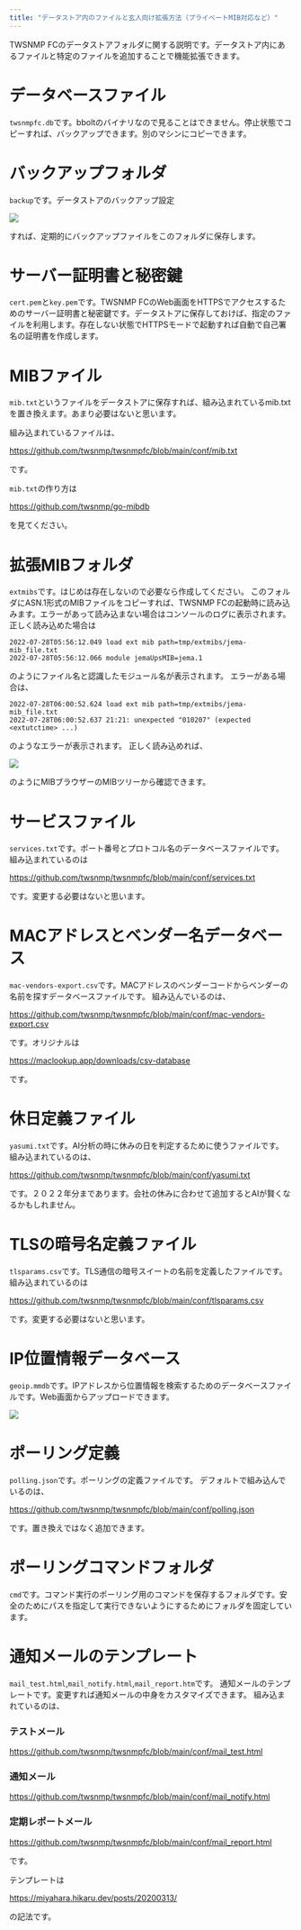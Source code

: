 ```yaml
---
title: "データストア内のファイルと玄人向け拡張方法（プライベートMIB対応など）"
---
```


TWSNMP FCのデータストアフォルダに関する説明です。データストア内にあるファイルと特定のファイルを追加することで機能拡張できます。


# データベースファイル
`twsnmpfc.db`です。bboltのバイナリなので見ることはできません。停止状態でコピーすれば、バックアップできます。別のマシンにコピーできます。

# バックアップフォルダ
`backup`です。データストアのバックアップ設定

![](/images/books/twsnmpfc-manual/1658953510770-jIZ926MW6p.png)

すれば、定期的にバックアップファイルをこのフォルダに保存します。

# サーバー証明書と秘密鍵
`cert.pem`と`key.pem`です。TWSNMP FCのWeb画面をHTTPSでアクセスするためのサーバー証明書と秘密鍵です。データストアに保存しておけば、指定のファイルを利用します。存在しない状態でHTTPSモードで起動すれば自動で自己署名の証明書を作成します。

# MIBファイル
`mib.txt`というファイルをデータストアに保存すれば、組み込まれているmib.txtを置き換えます。あまり必要はないと思います。

組み込まれているファイルは、

https://github.com/twsnmp/twsnmpfc/blob/main/conf/mib.txt


です。

`mib.txt`の作り方は

https://github.com/twsnmp/go-mibdb

を見てください。

# 拡張MIBフォルダ
`extmibs`です。はじめは存在しないので必要なら作成してください。
このフォルダにASN.1形式のMIBファイルをコピーすれば、TWSNMP FCの起動時に読み込みます。エラーがあって読み込まない場合はコンソールのログに表示されます。
正しく読み込めた場合は

```
2022-07-28T05:56:12.049 load ext mib path=tmp/extmibs/jema-mib_file.txt
2022-07-28T05:56:12.066 module jemaUpsMIB=jema.1
```

のようにファイル名と認識したモジュール名が表示されます。
エラーがある場合は、

```
2022-07-28T06:00:52.624 load ext mib path=tmp/extmibs/jema-mib_file.txt
2022-07-28T06:00:52.637 21:21: unexpected "010207" (expected <extutctime> ...)
```

のようなエラーが表示されます。
正しく読み込めれば、

![](/images/books/twsnmpfc-manual/1658955913346-9XKrepaZRA.png)

のようにMIBブラウザーのMIBツリーから確認できます。

# サービスファイル
`services.txt`です。ポート番号とプロトコル名のデータベースファイルです。
組み込まれているのは

https://github.com/twsnmp/twsnmpfc/blob/main/conf/services.txt

です。変更する必要はないと思います。

# MACアドレスとベンダー名データベース
`mac-vendors-export.csv`です。MACアドレスのベンダーコードからベンダーの名前を探すデータベースファイルです。
組み込んでいるのは、

https://github.com/twsnmp/twsnmpfc/blob/main/conf/mac-vendors-export.csv


です。オリジナルは

https://maclookup.app/downloads/csv-database

です。

# 休日定義ファイル
`yasumi.txt`です。AI分析の時に休みの日を判定するために使うファイルです。
組み込まれているのは、

https://github.com/twsnmp/twsnmpfc/blob/main/conf/yasumi.txt

です。２０２２年分まであります。会社の休みに合わせて追加するとAIが賢くなるかもしれません。

# TLSの暗号名定義ファイル
`tlsparams.csv`です。TLS通信の暗号スイートの名前を定義したファイルです。組み込まれているのは

https://github.com/twsnmp/twsnmpfc/blob/main/conf/tlsparams.csv


です。変更する必要はないと思います。

# IP位置情報データベース
`geoip.mmdb`です。IPアドレスから位置情報を検索するためのデータベースファイルです。Web画面からアップロードできます。

![](/images/books/twsnmpfc-manual/picture_pc_0bc15753a622c34c760f832b7cfe0941.png)

# ポーリング定義
`polling.json`です。ポーリングの定義ファイルです。
デフォルトで組み込んでいるのは、

https://github.com/twsnmp/twsnmpfc/blob/main/conf/polling.json

です。置き換えではなく追加できます。

# ポーリングコマンドフォルダ
`cmd`です。コマンド実行のポーリング用のコマンドを保存するフォルダです。安全のためにパスを指定して実行できないようにするためにフォルダを固定しています。

# 通知メールのテンプレート
`mail_test.html`,`mail_notify.html`,`mail_report.htm`です。
通知メールのテンプレートです。変更すれば通知メールの中身をカスタマイズできます。
組み込まれているのは、

### テストメール

https://github.com/twsnmp/twsnmpfc/blob/main/conf/mail_test.html

### 通知メール

https://github.com/twsnmp/twsnmpfc/blob/main/conf/mail_notify.html


### 定期レポートメール

https://github.com/twsnmp/twsnmpfc/blob/main/conf/mail_report.html


です。

テンプレートは

https://miyahara.hikaru.dev/posts/20200313/

の記法です。

